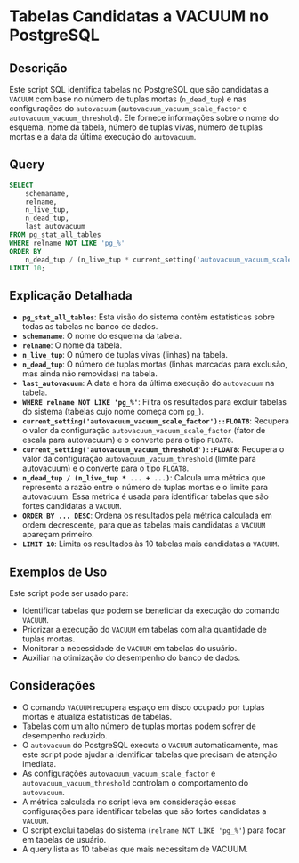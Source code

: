 # Tabelas Candidatas a VACUUM no PostgreSQL

## Descrição

Este script SQL identifica tabelas no PostgreSQL que são candidatas a `VACUUM` com base no número de tuplas mortas (`n_dead_tup`) e nas configurações do `autovacuum` (`autovacuum_vacuum_scale_factor` e `autovacuum_vacuum_threshold`). Ele fornece informações sobre o nome do esquema, nome da tabela, número de tuplas vivas, número de tuplas mortas e a data da última execução do `autovacuum`.

## Query

```sql
SELECT
    schemaname,
    relname,
    n_live_tup,
    n_dead_tup,
    last_autovacuum
FROM pg_stat_all_tables
WHERE relname NOT LIKE 'pg_%'
ORDER BY
    n_dead_tup / (n_live_tup * current_setting('autovacuum_vacuum_scale_factor')::FLOAT8 + current_setting('autovacuum_vacuum_threshold')::FLOAT8) DESC
LIMIT 10;
```

## Explicação Detalhada

* **`pg_stat_all_tables`**: Esta visão do sistema contém estatísticas sobre todas as tabelas no banco de dados.
* **`schemaname`**: O nome do esquema da tabela.
* **`relname`**: O nome da tabela.
* **`n_live_tup`**: O número de tuplas vivas (linhas) na tabela.
* **`n_dead_tup`**: O número de tuplas mortas (linhas marcadas para exclusão, mas ainda não removidas) na tabela.
* **`last_autovacuum`**: A data e hora da última execução do `autovacuum` na tabela.
* **`WHERE relname NOT LIKE 'pg_%'`**: Filtra os resultados para excluir tabelas do sistema (tabelas cujo nome começa com `pg_`).
* **`current_setting('autovacuum_vacuum_scale_factor')::FLOAT8`**: Recupera o valor da configuração `autovacuum_vacuum_scale_factor` (fator de escala para autovacuum) e o converte para o tipo `FLOAT8`.
* **`current_setting('autovacuum_vacuum_threshold')::FLOAT8`**: Recupera o valor da configuração `autovacuum_vacuum_threshold` (limite para autovacuum) e o converte para o tipo `FLOAT8`.
* **`n_dead_tup / (n_live_tup * ... + ...)`**: Calcula uma métrica que representa a razão entre o número de tuplas mortas e o limite para autovacuum. Essa métrica é usada para identificar tabelas que são fortes candidatas a `VACUUM`.
* **`ORDER BY ... DESC`**: Ordena os resultados pela métrica calculada em ordem decrescente, para que as tabelas mais candidatas a `VACUUM` apareçam primeiro.
* **`LIMIT 10`**: Limita os resultados às 10 tabelas mais candidatas a `VACUUM`.

## Exemplos de Uso

Este script pode ser usado para:

* Identificar tabelas que podem se beneficiar da execução do comando `VACUUM`.
* Priorizar a execução do `VACUUM` em tabelas com alta quantidade de tuplas mortas.
* Monitorar a necessidade de `VACUUM` em tabelas do usuário.
* Auxiliar na otimização do desempenho do banco de dados.

## Considerações

* O comando `VACUUM` recupera espaço em disco ocupado por tuplas mortas e atualiza estatísticas de tabelas.
* Tabelas com um alto número de tuplas mortas podem sofrer de desempenho reduzido.
* O `autovacuum` do PostgreSQL executa o `VACUUM` automaticamente, mas este script pode ajudar a identificar tabelas que precisam de atenção imediata.
* As configurações `autovacuum_vacuum_scale_factor` e `autovacuum_vacuum_threshold` controlam o comportamento do `autovacuum`.
* A métrica calculada no script leva em consideração essas configurações para identificar tabelas que são fortes candidatas a `VACUUM`.
* O script exclui tabelas do sistema (`relname NOT LIKE 'pg_%'`) para focar em tabelas de usuário.
* A query lista as 10 tabelas que mais necessitam de VACUUM.
